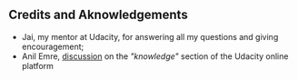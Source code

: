 ## Credits and Aknowledgements

* Jai, my mentor at Udacity, for answering all my questions and giving encouragement;
* Anil Emre, [discussion](https://knowledge.udacity.com/questions/1590?utm_medium=email&utm_campaign=ret_600_auto_ndxxx_knowledge-answer-created_na&utm_source=blueshift&utm_content=ret_600_auto_ndxxx_knowledge-answer-created_na&bsft_clkid=85e8cd88-c69c-43e9-a699-0d0fbd779277&bsft_uid=d5fb8f63-65ea-4fc9-9cb8-14de380d6739&bsft_mid=cc632ee4-24a4-4415-808f-5439b8c30a79&bsft_eid=22b8f7b6-5eac-66ee-cf9f-0d5b86b9fddc&bsft_txnid=370c5cae-fcd0-4748-9d2a-16d1d0bc549f#1601) on the _"knowledge"_ section of the Udacity online platform